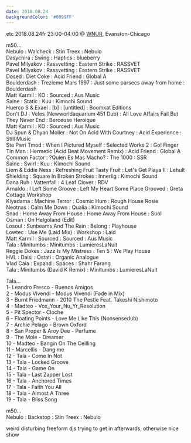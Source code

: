 ```yaml
---
date: 2018.08.24
backgroundColor: '#0099FF'
---
```


etc 2018.08.24fr 23:00-04:00 @ [WNUR](http://www.wnur.org/), Evanston-Chicago  

m50...  
Nebulo : Walcheck : Stin Treex : Nebulo  
Dasychira : Swing : Haptics : blueberry  
Pavel Milyakov : Rassvetting : Eastern Strike : RASSVET  
Pavel Milyakov : Rassvetting : Eastern Strike : RASSVET  
Dosed : Diet Coke : Acid Friend : Global A  
Boulderdash : Trezieme Mars 1997 : Just some parsecs away from home : Boulderdash  
Matt Karmil : KO : Sourced : Aus Music  
Saine : Static : Kuu : Kimochi Sound  
Huerco S & Exael : \[b\] : \[untitled\] : Boomkat Editions  
Don't DJ : Veles (Newworldaquarium 451 Dub) : All Love Affairs Fail But They Never End : Berceuse Heroique  
Matt Karmil : KO : Sourced : Aus Music  
DJ Spun & Dhyan Moller : Not On Acid With Courtney : Acid Experience : Still Music  
Ste Pwri Tmod : When I Pictured Myself : Selected Works 2 : Go! Finger  
Tin Man : Hermetic (Acid Beat Movement Remix) : Acid Friend : Global A  
Common Factor : ?Quíen Es Mas Macho? : The 1000 : SSR  
Saine : Swirl : Kuu : Kimochi Sound  
Liem & Eddie Ness : Refreshing Fruit Tasty Fruit : Let's Get Playa II : Lehult  
Shielding : Square In Broken Strokes : Innerlig : Kimochi Sound  
Dana Ruh : Vattenfall : 4 Leaf Clover : RDV  
Arnaldo : I Left Some Groove : Left My Heart Some Place Grooved : Greta Cottage Workshop  
Kiyadama : Machine Terror : Cosmic Hum : Rough House Rosie  
Neotnas : Calm Me Down : Qualia : Kimochi Sound  
Snad : Home Away From House : Home Away From House : Suol  
Osman : On Helgoland (Edit)  
Losoul : Sunbeams And The Rain : Belong : Playhouse  
Lowtec : Use Me (Laid Mix) : Workshop : Laid  
Matt Karmil : Sourced : Sourced : Aus Music  
Tala : Minitumbs : Minitumbs : LumieresLaNuit  
Reggie Dokes : Jazz Is My Mistress : Ten 5 : We Play House  
HVL : Daisi : Ostati : Organic Analogue  
Vlad Caia : Expand : Spaces : Shahr Farang  
Tala : Minitumbs (David K Remix) : Minitumbs : LumieresLaNuit  

Tala...  
1- Leandro Fresco - Buenos Amigos  
2 - Modus Vivendi - Modus Vivendi (Fade in Mix)  
3 - Burnt Friedmann - 2010 The Pestle Feat. Takeshi Nishimoto  
4 - Madteo - Vox\_Your\_Nu\_Yr\_Resolution  
5 - Pit Spector - Cloche  
6 - Floating Points - Love Me Like This (Nonsensedub)  
7 - Archie Pelago - Brown Oxford  
8 - San Proper & Aroy Dee - Perfume  
9 - The Mole - Dreamer  
10 - Madteo - Bangin On The Ceilling  
11 - Marcellis - Dang me  
12 - Tala - Come In Not  
13 - Tala - Locked Groove  
14 - Tala - Game On  
15 - Tala - Last Zapper Lost  
16 - Tala - Anchored Times  
17 - Tala - Faith You All  
18 - Tala - Almost A Three  
19 - Tala - Bliss Song  

m50...  
Nebulo : Backstop : Stin Treex : Nebulo  

weird disturbing freeform djs trying to get in afterwards, otherwise nice show
